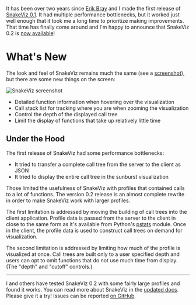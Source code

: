 It has been over two years since [Erik Bray][embray] and I made the
first release of [SnakeViz 0.1][SnakeViz01].
It had multiple performance bottlenecks,
but it worked just well enough that it took me a long time to
prioritize making improvements.
That time has finally come around and I'm happy to announce that
SnakeViz 0.2 is [now available][pypi]!

# What's New

The look and feel of SnakeViz remains much the same (see a [screenshot][]),
but there are some new things on the screen:

![SnakeViz screenshot][screenshot]

- Detailed function information when hovering over the visualization
- Call stack list for tracking where you are when zooming the visualization
- Control the depth of the displayed call tree
- Limit the display of functions that take up relatively little time

## Under the Hood

The first release of SnakeViz had some performance bottlenecks:

- It tried to transfer a complete call tree from the server to the client
    as JSON
- It tried to display the entire call tree in the sunburst visualization

Those limited the usefulness of SnakeViz with profiles that contained calls
to a lot of functions.
The version 0.2 release is an almost complete rewrite in order to make
SnakeViz work with larger profiles.

The first limitation is addressed by moving the building of call trees
into the client application.
Profile data is passed from the server to the client in close to the
same form as it's available from Python's [pstats][] module.
Once in the client, the profile data is used to construct call trees
on demand for visualization.

The second limitation is addressed by limiting how much of the
profile is visualized at once.
Call trees are built only to a user specified depth and users
can opt to omit functions that do not use much time from display.
(The "depth" and "cutoff" controls.)

----

I and others have tested SnakeViz 0.2 with some fairly large
profiles and found it works.
You can read more about SnakeViz in the [updated docs][docs].
Please give it a try!
Issues can be reported [on GitHub][gh].

[embray]: http://iguananaut.net/
[SnakeViz01]: http://penandpants.com/2012/09/21/snakeviz-0-1-a-python-profile-viewer/
[pypi]: https://pypi.python.org/pypi/snakeviz
[screenshot]: https://raw.githubusercontent.com/jiffyclub/blog-posts/master/images/snakeviz-v02/snakeviz_screenshot.png
[pstats]: https://docs.python.org/2/library/profile.html#module-pstats
[docs]: https://jiffyclub.github.io/snakeviz/
[gh]: https://github.com/jiffyclub/snakeviz
